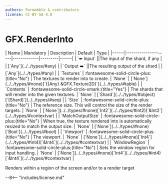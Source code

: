 ```yaml
---
authors: Formabble & contributors
license: CC-BY-SA-4.0
---
```



# GFX.RenderInto

<div class="sh-parameters" markdown="1">
| Name | Mandatory | Description | Default | Type |
|------|---------------------|-------------|---------|------|
| `⬅️ Input` ||The input of the shard, if any | | [`Any`](../../types/#any) |
| `Output ➡️` ||The resulting output of the shard | | [`Any`](../../types/#any) |
| `Textures` | :fontawesome-solid-circle-plus:{title="No"}  | The textures to render into to create. | `None` | [`None`](../../types/#none)[`{{Any} &GFX.Texture2D}`](../../types/#table) |
| `Contents` | :fontawesome-solid-circle-xmark:{title="Yes"}  | The shards that will render into the given textures. | `None` | [`Shard`](../../types/#object)[`[Shard]`](../../types/#seq) |
| `Size` | :fontawesome-solid-circle-plus:{title="No"}  | The reference size. This will control the size of the render targets. | `None` | [`None`](../../types/#none)[`Int2`](../../types/#int2)[`&Int2`](../../types/#contextvar) |
| `MatchOutputSize` | :fontawesome-solid-circle-plus:{title="No"}  | When true, the texture rendered into is automatically resized to match the output size. | `None` | [`None`](../../types/#none)[`Bool`](../../types/#bool) |
| `Viewport` | :fontawesome-solid-circle-plus:{title="No"}  | The viewport. | `None` | [`None`](../../types/#none)[`Int4`](../../types/#int4)[`&Int4`](../../types/#contextvar) |
| `WindowRegion` | :fontawesome-solid-circle-plus:{title="No"}  | Sets the window region for input handling. | `None` | [`None`](../../types/#none)[`Int4`](../../types/#int4)[`&Int4`](../../types/#contextvar) |

</div>

Renders within a region of the screen and/or to a render target

--8<-- "includes/license.md"

